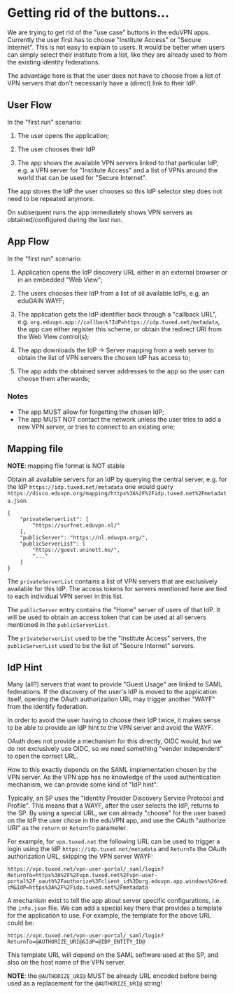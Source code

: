 # Getting rid of the buttons...

We are trying to get rid of the "use case" buttons in the eduVPN apps. 
Currently the user first has to choose "Institute Access" or "Secure Internet". 
This is not easy to explain to users. It would be better when users can simply
select their institute from a list, like they are already used to from the 
existing identity federations.

The advantage here is that the user does not have to choose from a list of 
VPN servers that don't necessarily have a (direct) link to their IdP.

## User Flow

In the "first run" scenario:

1. The user opens the application;

2. The user chooses their IdP

3. The app shows the available VPN servers linked to that particular IdP, 
   e.g. a VPN server for "Institute Access" and a list of VPNs around the 
   world that can be used for "Secure Internet".
   
The app stores the IdP the user chooses so this IdP selector step does not 
need to be repeated anymore. 

On subsequent runs the app immediately shows VPN 
servers as obtained/configured during the last run.

## App Flow

In the "first run" scenario:

1. Application opens the IdP discovery URL either in an external browser or in 
   an embedded "Web View"; 
   
2. The users chooses their IdP from a list of all available IdPs, e.g. an 
   eduGAIN WAYF;

3. The application gets the IdP identifier back through a "callback URL", e.g.
   `org.eduvpn.app://callback?IdP=https://idp.tuxed.net/metadata`, the app can
   either register this scheme, or obtain the redirect URI from the Web View 
   control(s);

4. The app downloads the IdP -> Server mapping from a web server to obtain the
   list of VPN servers the chosen IdP has access to;

5. The app adds the obtained server addresses to the app so the user can choose
   them afterwards;

### Notes

* The app MUST allow for forgetting the chosen IdP;
* The app MUST NOT contact the network unless the user tries to add a new VPN 
  server, or tries to connect to an existing one;

## Mapping file

**NOTE**: mapping file format is NOT stable

Obtain all available servers for an IdP by querying the central server, e.g. 
for the IdP `https://idp.tuxed.net/metadata` one would query 
`https://disco.eduvpn.org/mapping/https%3A%2F%2Fidp.tuxed.net%2Fmetadata.json`.

    {
        "privateServerList": [
            "https://surfnet.eduvpn.nl/"
        ],
        "publicServer": "https://nl.eduvpn.org/",
        "publicServerList": [
            "https://guest.uninett.no/",
            "..."
        ]
    }

The `privateServerList` contains a list of VPN servers that are exclusively 
available for this IdP. The access tokens for servers mentioned here are tied 
to each individual VPN server in this list.

The `publicServer` entry contains the "Home" server of users of that IdP. It 
will be used to obtain an access token that can be used at all servers 
mentioned in the `publicServerList`.

The `privateServerList` used to be the "Institute Access" servers, the 
`publicServerList` used to be the list of "Secure Internet" servers.

## IdP Hint

Many (all?) servers that want to provide "Guest Usage" are linked to SAML 
federations. If the discovery of the user's IdP is moved to the application 
itself, opening the OAuth authorization URL may trigger another "WAYF" from 
the identify federation. 

In order to avoid the user having to choose their IdP twice, it makes sense to
be able to provide an IdP hint to the VPN server and avoid the WAYF.

OAuth does not provide a mechanism for this directly, OIDC would, but we do not
exclusively use OIDC, so we need something "vendor independent" to open the 
correct URL.

How to this exactly depends on the SAML implementation chosen by the VPN 
server. As the VPN app has no knowledge of the used authentication mechanism, 
we can provide some kind of "IdP hint". 

Typically, an SP uses the "Identity Provider Discovery Service Protocol and 
Profile". This means that a WAYF, after the user selects the IdP, returns 
to the SP. By using a special URL, we can already "choose" for the user based
on the IdP the user chose in the eduVPN app, and use the OAuth "authorize URI"
as the `return` or `ReturnTo` parameter.

For example, for `vpn.tuxed.net` the following URL can be used to trigger a 
login using the IdP `https://idp.tuxed.net/metadata` and `ReturnTo` the OAuth 
authorization URL, skipping the VPN server WAYF:

    https://vpn.tuxed.net/vpn-user-portal/_saml/login?ReturnTo=https%3A%2F%2Fvpn.tuxed.net%2Fvpn-user-portal%2F_oauth%2Fauthorize%3Fclient_id%3Dorg.eduvpn.app.windows%26redirect_uri%3Dhttp%3A%2F%2F127.0.0.1%3A12345%2Fcallback%26response_type%3Dcode%26scope%3Dconfig%26state%3D12345%26code_challenge_method%3DS256%26code_challenge%3DE9Melhoa2OwvFrEMTJguCHaoeK1t8URWbuGJSstw-cM&IdP=https%3A%2F%2Fidp.tuxed.net%2Fmetadata

A mechanism exist to tell the app about server specific configurations, i.e. 
the `info.json` file. We can add a special key there that provides a template 
for the application to use. For example, the template for the above URL could
be:

    https://vpn.tuxed.net/vpn-user-portal/_saml/login?ReturnTo=@AUTHORIZE_URI@&IdP=@IDP_ENTITY_ID@

This template URL will depend on the SAML software used at the SP, and 
also on the host name of the VPN server. 

**NOTE**: the `@AUTHORIZE_URI@` MUST be already URL encoded before being used 
as a replacement for the `@AUTHORIZE_URI@` string!
